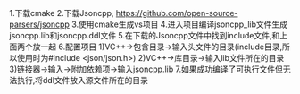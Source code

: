 1.下载cmake
2.下载Jsoncpp,
https://github.com/open-source-parsers/jsoncpp
3.使用cmake生成vs项目
4.进入项目编译jsoncpp_lib文件生成jsoncpp.lib和jsoncpp.ddl文件
5.在下载的Jsoncpp文件中找到include文件,和上面两个放一起
6.配置项目
1)VC++->包含目录->输入头文件的目录(include目录,所以使用时为#include <json/json.h>)
2)VC++->库目录->输入lib文件所在的目录
3)链接器->输入->附加依赖项->输入jsoncpp.lib
7.如果成功编译了可执行文件但无法执行,将ddl文件放入源文件所在的目录
